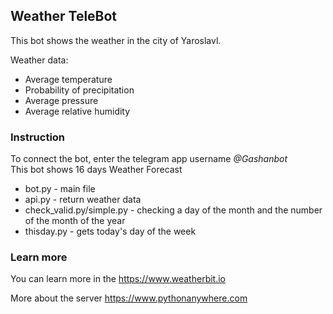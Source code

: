## Weather TeleBot
This bot shows the weather in the city of Yaroslavl.

Weather data: 
- Average temperature
- Probability of precipitation
- Average pressure
- Average relative humidity


### Instruction
To connect the bot, enter the telegram app 
username *@Gashanbot*\
This bot shows 16 days Weather Forecast
 - bot.py - main file 
 - api.py - return weather data
 - check_valid.py/simple.py - checking a day of the month and the number of the month of the year
 - thisday.py - gets today's day of the week

### Learn more
You can learn more in the https://www.weatherbit.io

More about the server https://www.pythonanywhere.com